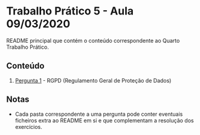 # Trabalho Prático 5 - Aula 09/03/2020

README principal que contém o conteúdo correspondente ao Quarto Trabalho Prático.

## Conteúdo

1. [Pergunta 1](../TP5/P1) - RGPD (Regulamento Geral de Proteção de Dados)

<p>

## Notas

- Cada pasta correspondente a uma pergunta pode conter eventuais ficheiros extra ao README em si e que complementam a resolução dos exercícios.
